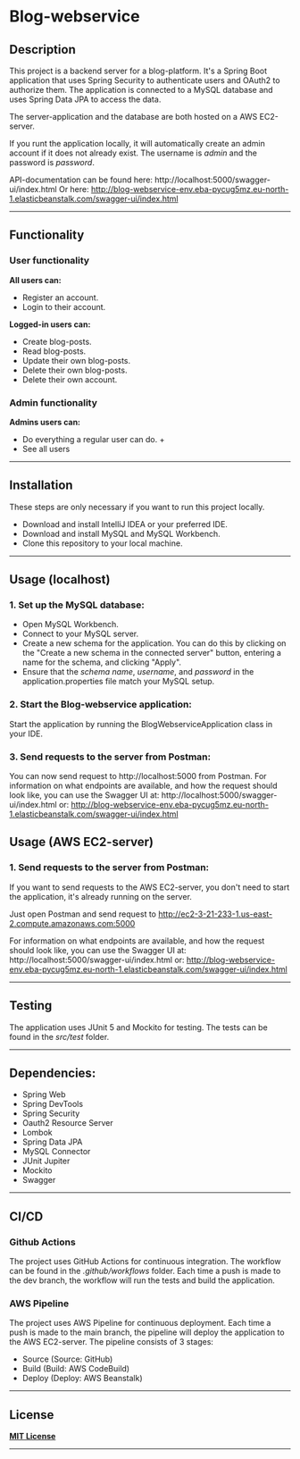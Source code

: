 # Blog-webservice
## Description

This project is a backend server for a blog-platform. 
It's a Spring Boot application that uses Spring Security to authenticate users and OAuth2 to authorize them.
The application is connected to a MySQL database and uses Spring Data JPA to access the data.

The server-application and the database are both hosted on a AWS EC2-server.

If you runt the application locally, it will automatically create an admin account if it does not already exist. 
The username is *admin* and the password is *password*.

API-documentation can be found here: http://localhost:5000/swagger-ui/index.html
Or here: http://blog-webservice-env.eba-pycug5mz.eu-north-1.elasticbeanstalk.com/swagger-ui/index.html


---

## Functionality
### User functionality
**All users can:**
- Register an account.
- Login to their account.

**Logged-in users can:**
- Create blog-posts.
- Read blog-posts.
- Update their own blog-posts.
- Delete their own blog-posts.
- Delete their own account.


### Admin functionality
**Admins users can:**
- Do everything a regular user can do. + 
- See all users

---

## Installation

 These steps are only necessary if you want to run this project locally.

- Download and install IntelliJ IDEA or your preferred IDE.
- Download and install MySQL and MySQL Workbench.
- Clone this repository to your local machine.

---

## Usage (localhost)

### 1. Set up the MySQL database:
- Open MySQL Workbench.
- Connect to your MySQL server.
- Create a new schema for the application. You can do this by clicking on the "Create a new schema in the connected server" button, entering a name for the schema, and clicking "Apply".
- Ensure that the *schema name*, *username*, and *password* in the application.properties file match your MySQL setup.

### 2. Start the Blog-webservice application:

Start the application by running the BlogWebserviceApplication class in your IDE.

### 3. Send requests to the server from Postman:

You can now send request to http://localhost:5000 from Postman.
For information on what endpoints are available, and how the request should look like, you can use the Swagger UI at:
http://localhost:5000/swagger-ui/index.html or: http://blog-webservice-env.eba-pycug5mz.eu-north-1.elasticbeanstalk.com/swagger-ui/index.html


## Usage (AWS EC2-server)

### 1. Send requests to the server from Postman:
If you want to send requests to the AWS EC2-server, you don't need to start the application, it's already running on the server.

Just open Postman and send request to http://ec2-3-21-233-1.us-east-2.compute.amazonaws.com:5000

For information on what endpoints are available, and how the request should look like, you can use the Swagger UI at:
http://localhost:5000/swagger-ui/index.html or: http://blog-webservice-env.eba-pycug5mz.eu-north-1.elasticbeanstalk.com/swagger-ui/index.html

---

## Testing

The application uses JUnit 5 and Mockito for testing. The tests can be found in the *src/test* folder.


---

## Dependencies:

- Spring Web
- Spring DevTools
- Spring Security
- Oauth2 Resource Server
- Lombok
- Spring Data JPA
- MySQL Connector
- JUnit Jupiter
- Mockito
- Swagger

---

## CI/CD
### Github Actions
The project uses GitHub Actions for continuous integration. The workflow can be found in the *.github/workflows* folder.
Each time a push is made to the dev branch, the workflow will run the tests and build the application.

### AWS Pipeline
The project uses AWS Pipeline for continuous deployment.
Each time a push is made to the main branch, the pipeline will deploy the application to the AWS EC2-server.
The pipeline consists of 3 stages:
- Source (Source: GitHub)
- Build (Build: AWS CodeBuild)
- Deploy (Deploy: AWS Beanstalk)

---

## License

**[MIT License](https://choosealicense.com/licenses/mit/)**

---
